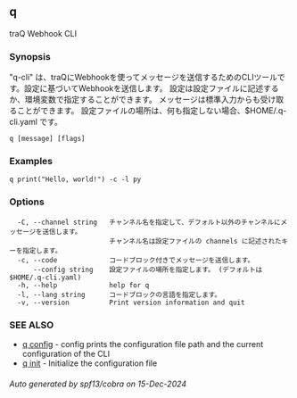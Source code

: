 ## q

traQ Webhook CLI

### Synopsis

"q-cli" は、traQにWebhookを使ってメッセージを送信するためのCLIツールです。設定に基づいてWebhookを送信します。
設定は設定ファイルに記述するか、環境変数で指定することができます。
メッセージは標準入力からも受け取ることができます。
設定ファイルの場所は、何も指定しない場合、$HOME/.q-cli.yaml です。

```
q [message] [flags]
```

### Examples

```
q print("Hello, world!") -c -l py
```

### Options

```
  -C, --channel string   チャンネル名を指定して、デフォルト以外のチャンネルにメッセージを送信します。
                         チャンネル名は設定ファイルの channels に記述されたキーを指定します。
  -c, --code             コードブロック付きでメッセージを送信します。
      --config string    設定ファイルの場所を指定します。 (デフォルトは $HOME/.q-cli.yaml)
  -h, --help             help for q
  -l, --lang string      コードブロックの言語を指定します。
  -v, --version          Print version information and quit
```

### SEE ALSO

* [q config](q_config.md)	 - config prints the configuration file path and the current configuration of the CLI
* [q init](q_init.md)	 - Initialize the configuration file

###### Auto generated by spf13/cobra on 15-Dec-2024
